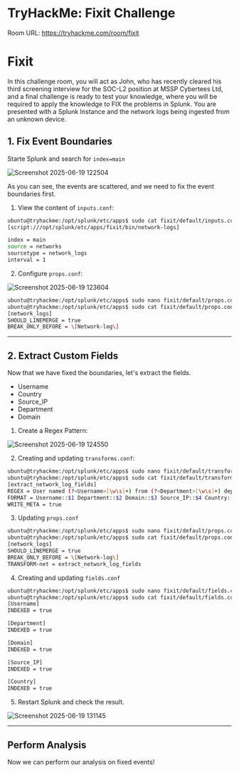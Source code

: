 # TryHackMe: Fixit Challenge

Room URL: https://tryhackme.com/room/fixit

# Fixit 

In this challenge room, you will act as John, who has recently cleared his third screening interview for the SOC-L2 position at MSSP Cybertees Ltd, and a final challenge is ready to test your knowledge, where you will be required to apply the knowledge to FIX the problems in Splunk.
You are presented with a Splunk Instance and the network logs being ingested from an unknown device.


## 1. Fix Event Boundaries

Starte Splunk and search for `index=main`

![Screenshot 2025-06-19 122504](https://github.com/user-attachments/assets/bcc55af6-53d9-4b4b-a16d-acc84f387357)

As you can see, the events are scattered, and we need to fix the event boundaries first.
1. View the content of `inputs.conf`:
```bash
ubuntu@tryhackme:/opt/splunk/etc/apps$ sudo cat fixit/default/inputs.conf
[script:///opt/splunk/etc/apps/fixit/bin/network-logs]

index = main
source = networks
sourcetype = network_logs
interval = 1
```
2. Configure `props.conf`:

![Screenshot 2025-06-19 123604](https://github.com/user-attachments/assets/f55a755a-e9f6-4790-8450-764614848fe8)

```bash
ubuntu@tryhackme:/opt/splunk/etc/apps$ sudo nano fixit/default/props.conf
ubuntu@tryhackme:/opt/splunk/etc/apps$ sudo cat fixit/default/props.conf
[network_logs]
SHOULD_LINEMERGE = true
BREAK_ONLY_BEFORE = \[Network-log\]
```

---
## 2. Extract Custom Fields

Now that we have fixed the boundaries, let's extract the fields. 
- Username
- Country
- Source_IP
- Department
- Domain

1. Create a Regex Pattern:

![Screenshot 2025-06-19 124550](https://github.com/user-attachments/assets/97f781d6-8b91-4f59-bcf0-64d1760612ca)

2. Creating and updating `transforms.conf`:
```bash
ubuntu@tryhackme:/opt/splunk/etc/apps$ sudo nano fixit/default/transforms.conf
ubuntu@tryhackme:/opt/splunk/etc/apps$ sudo cat fixit/default/transforms.conf
[extract_network_log_fields]
REGEX = User named (?<Username>[\w\s]+) from (?<Department>[\w\s]+) department accessed the resource (?<Domain>[\w./]+) from the source IP (?<Source_IP>[\d.]+) and country\s+(?<Country>\w+)
FORMAT = Username::$1 Department::$2 Domain::$3 Source_IP::$4 Country::$5
WRITE_META = true
```
3. Updating `props.conf`
```bash
ubuntu@tryhackme:/opt/splunk/etc/apps$ sudo nano fixit/default/props.conf
ubuntu@tryhackme:/opt/splunk/etc/apps$ sudo cat fixit/default/props.conf
[network_logs]
SHOULD_LINEMERGE = true
BREAK_ONLY_BEFORE = \[Network-log\]
TRANSFORM-net = extract_network_log_fields
```
4. Creating and updating `fields.conf`
```bash
ubuntu@tryhackme:/opt/splunk/etc/apps$ sudo nano fixit/default/fields.conf
ubuntu@tryhackme:/opt/splunk/etc/apps$ sudo cat fixit/default/fields.conf
[Username]
INDEXED = true

[Department]
INDEXED = true

[Domain]
INDEXED = true

[Source_IP]
INDEXED = true

[Country]
INDEXED = true
```
5. Restart Splunk and check the result.

![Screenshot 2025-06-19 131145](https://github.com/user-attachments/assets/d4c237aa-6364-483b-8bf3-87f07212e05f)


---
## Perform Analysis

Now we can perform our analysis on fixed events!
